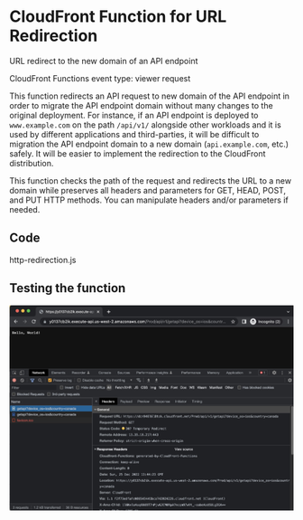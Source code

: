 # CloudFront Function for URL Redirection
URL redirect to the new domain of an API endpoint

CloudFront Functions event type: viewer request

This function redirects an API request to new domain of the API endpoint in order to migrate the API endpoint domain without many changes to the original deployment. For instance, if an API endpoint is deployed to `www.example.com` on the path `/api/v1/` alongside other workloads and it is used by different applications and third-parties, it will be difficult to migration the API endpoint domain to a new domain (`api.example.com`, etc.) safely. It will be easier to implement the redirection to the CloudFront distribution.

This function checks the path of the request and redirects the URL to a new domain while preserves all headers and parameters for GET, HEAD, POST, and PUT HTTP methods. You can manipulate headers and/or parameters if needed.


## Code
http-redirection.js

## Testing the function
![Test result](./resources/url-redirection-test-result.jpg)
